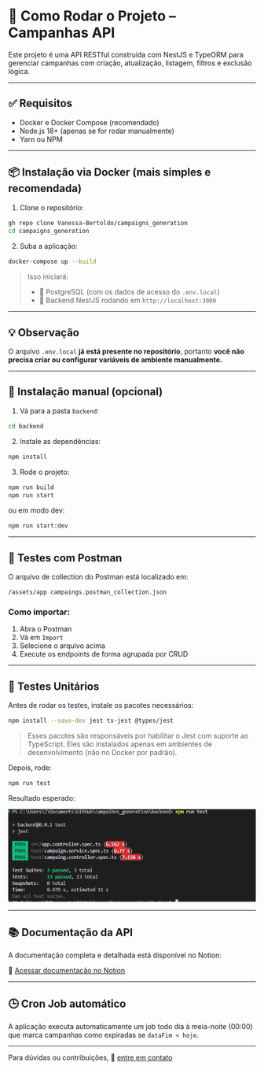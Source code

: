 # 🚀 Como Rodar o Projeto – Campanhas API

Este projeto é uma API RESTful construída com NestJS e TypeORM para gerenciar campanhas com criação, atualização, listagem, filtros e exclusão lógica.

---

## ✅ Requisitos

- Docker e Docker Compose (recomendado)
- Node.js 18+ (apenas se for rodar manualmente)
- Yarn ou NPM

---

## 📦 Instalação via Docker (mais simples e recomendada)

1. Clone o repositório:
```bash
gh repo clone Vanessa-Bertoldo/campaigns_generation
cd campaigns_generation
```

2. Suba a aplicação:
```bash
docker-compose up --build
```

> Isso iniciará:
> - 🐘 PostgreSQL (com os dados de acesso do `.env.local`)
> - 🚀 Backend NestJS rodando em `http://localhost:3000`

---

## 💡 Observação
O arquivo `.env.local` **já está presente no repositório**, portanto **você não precisa criar ou configurar variáveis de ambiente manualmente.**

---

## 🧶 Instalação manual (opcional)

1. Vá para a pasta `backend`:
```bash
cd backend
```

2. Instale as dependências:
```bash
npm install
```

3. Rode o projeto:
```bash
npm run build
npm run start
```

ou em modo dev:
```bash
npm run start:dev
```

---

## 🧪 Testes com Postman

O arquivo de collection do Postman está localizado em:

```
/assets/app campaings.postman_collection.json
```

### Como importar:
1. Abra o Postman
2. Vá em `Import`
3. Selecione o arquivo acima
4. Execute os endpoints de forma agrupada por CRUD

---

## 🧪 Testes Unitários

Antes de rodar os testes, instale os pacotes necessários:
```bash
npm install --save-dev jest ts-jest @types/jest
```

> Esses pacotes são responsáveis por habilitar o Jest com suporte ao TypeScript.
> Eles são instalados apenas em ambientes de desenvolvimento (não no Docker por padrão).

Depois, rode:
```bash
npm run test
```

Resultado esperado:

<p align="center">
  <img src="https://github.com/Vanessa-Bertoldo/campaigns_generation/blob/main/backend/assets/tests.png" />
</p>

---

## 📚 Documentação da API

A documentação completa e detalhada está disponível no Notion:

🔗 [Acessar documentação no Notion](https://www.notion.so/Documenta-o-da-API-M-dulo-de-Campanhas-1f77d6b7d615807687d3d20aac9bffb0?pvs=4)

---

## 🕒 Cron Job automático

A aplicação executa automaticamente um job todo dia à meia-noite (00:00) que marca campanhas como expiradas se `dataFim < hoje`.

---

Para dúvidas ou contribuições, 🔗 [entre em contato](https://github.com/Vanessa-Bertoldo)

